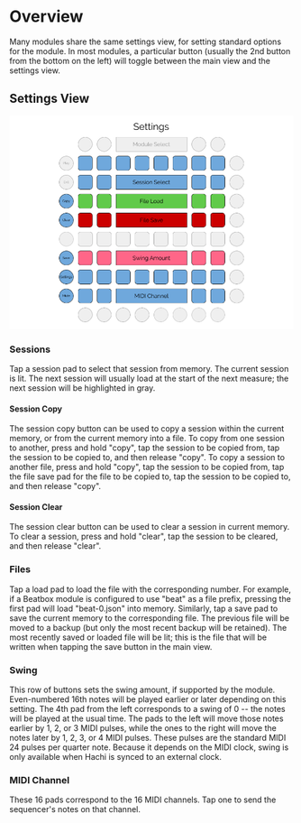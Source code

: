 # Overview

Many modules share the same settings view, for setting standard options for the module. 
In most modules, a particular button (usually the 2nd button from the bottom on the left)
will toggle between the main view and the settings view. 

## Settings View

<img width="960px" src="settings.png"/>

### Sessions

Tap a session pad to select that session from memory. The current session is lit. 
The next session will usually load at the start of the next measure; the next session will be highlighted in gray.

#### Session Copy

The session copy button can be used to copy a session within the current memory, or from the current 
memory into a file. To copy from one session to another, press and hold "copy", tap the session 
to be copied from, tap the session to be copied to, and then release "copy". To copy a session to
another file, press and hold "copy", tap the session to be copied from, tap the file save pad for
the file to be copied to, tap the session to be copied to, and then release "copy". 
  
#### Session Clear

The session clear button can be used to clear a session in current memory. To clear a session,
press and hold "clear", tap the session to be cleared, and then release "clear".

### Files

Tap a load pad to load the file with the corresponding number. For example,
if a Beatbox module is configured to use "beat" as a file prefix, pressing the first
pad will load "beat-0.json" into memory. Similarly, tap a save pad to save 
the current memory to the corresponding file. The previous file will be moved
to a backup (but only the most recent backup will be retained). The most recently
saved or loaded file will be lit; this is the file that will be written when
tapping the save button in the main view.

### Swing

This row of buttons sets the swing amount, if supported by the module. Even-numbered 16th notes
will be played earlier or later depending on this setting. The 4th pad from the left corresponds
to a swing of 0 -- the notes will be played at the usual time. The pads to the left will
move those notes earlier by 1, 2, or 3 MIDI pulses, while the ones to the right will move
the notes later by 1, 2, 3, or 4 MIDI pulses. These pulses are the standard MIDI 24 pulses
per quarter note. Because it depends on the MIDI clock, swing is only available when Hachi
is synced to an external clock.

### MIDI Channel

These 16 pads correspond to the 16 MIDI channels. Tap one to send the sequencer's
notes on that channel.



